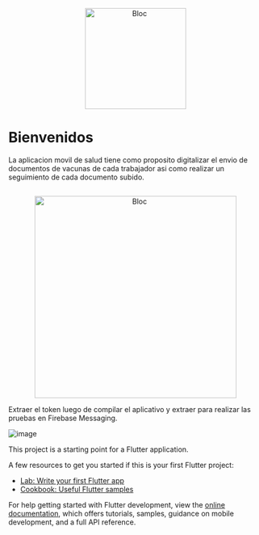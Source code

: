<p align="center">
<img src="https://firebasestorage.googleapis.com/v0/b/salud-4bbb5.appspot.com/o/SEPCON%20SALUD.png?alt=media&token=3c808ce4-2037-4afe-8d27-a6c48f1acc63" height="200" alt="Bloc" />
</p>


# Bienvenidos

La aplicacion movil de salud tiene como proposito digitalizar el envio de documentos de vacunas de cada trabajador asi como realizar un seguimiento de cada documento subido.

## 

<p align="center">
<img src="https://firebasestorage.googleapis.com/v0/b/salud-4bbb5.appspot.com/o/FLUJO_APP.jpg?alt=media&token=930531e8-1295-4c85-9521-86c0160feca1" height="400" alt="Bloc" />
</p>

Extraer el token luego de compilar el aplicativo y extraer para realizar las pruebas en Firebase Messaging.

![image](https://github.com/AnthonyFisi/health_sepcon/assets/55923180/9561c239-d73c-462e-ba03-429ddfb9aa5a)


This project is a starting point for a Flutter application.

A few resources to get you started if this is your first Flutter project:

- [Lab: Write your first Flutter app](https://docs.flutter.dev/get-started/codelab)
- [Cookbook: Useful Flutter samples](https://docs.flutter.dev/cookbook)

For help getting started with Flutter development, view the
[online documentation](https://docs.flutter.dev/), which offers tutorials,
samples, guidance on mobile development, and a full API reference.
